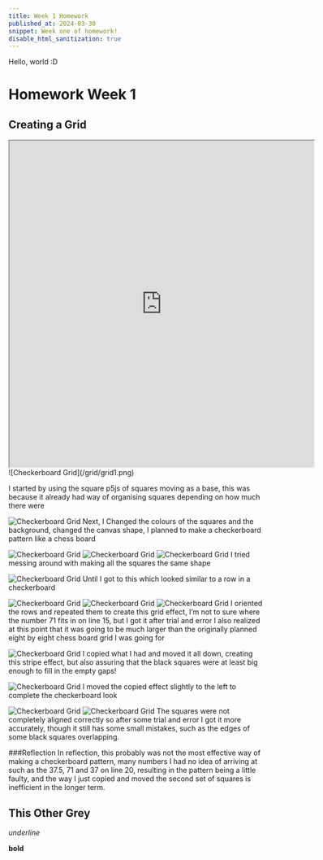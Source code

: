 ```yaml
---
title: Week 1 Homework
published_at: 2024-03-30
snippet: Week one of homework!
disable_html_sanitization: true
---
```


Hello, world :D

# Homework Week 1

## Creating a Grid
<iframe src="https://editor.p5js.org/chococake1/full/my2HtE39e" width="600px" height="642px"></iframe>
![Checkerboard Grid](/grid/grid1.png)

I started by using the square p5js of squares moving as a base, this was because it already had way of organising squares depending on how much there were


![Checkerboard Grid](/grid/grid2.png)
Next, I Changed the colours of the squares and the background, changed the canvas shape, I planned to make a checkerboard pattern like a chess board


![Checkerboard Grid](/grid/grid3.png)
![Checkerboard Grid](Week1HW/grid/grid4.png)
![Checkerboard Grid](/grid/grid5)
I tried messing around with making all the squares the same shape

![Checkerboard Grid](/grid/grid7.png)
Until I got to this which looked similar to a row in a checkerboard

![Checkerboard Grid](/240306_first_post/ccs_pfp.png)
![Checkerboard Grid](/grid/grid8.png)
![Checkerboard Grid](/grid/grid9.png)
I oriented the rows and repeated them to create this grid effect, I’m not to sure where the number 71 fits in on line 15, but I got it after trial and error
I also realized at this point that it was going to be much larger than the originally planned eight by eight chess board grid I was going for

![Checkerboard Grid](/grid/grid10.png)
I copied what I had and moved it all down, creating this stripe effect, but also assuring that the black squares were at least big enough to fill in the empty gaps!


![Checkerboard Grid](/grid/grid11.png)
I moved the copied effect slightly to the left to complete the checkerboard look

![Checkerboard Grid](/grid/grid12.png)
![Checkerboard Grid](/grid/grid13.png)
The squares were not completely aligned correctly so after some trial and error I got it more accurately, though it still has some small mistakes, such as the edges of some black squares overlapping.

###Reflection
In reflection, this probably was not the most effective way of making a checkerboard pattern, many numbers I had no idea of arriving at such as the 37.5, 71 and 37 on line 20, resulting in the pattern being a little faulty, and the way I just copied and moved the second set of squares is inefficient in the longer term.

## This Other Grey




_underline_

**bold**
